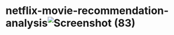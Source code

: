 # netflix-movie-recommendation-analysis![Screenshot (83)](https://user-images.githubusercontent.com/86179272/138580065-2384efee-7eeb-41a1-ae47-88627b81434b.png)
